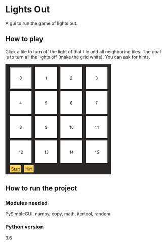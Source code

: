 # Lights Out
A gui to run the game of lights out.

## How to play
Click a tile to turn off the light of that tile and all neighboring tiles. The goal is to turn all the lights off (make the grid white). You can ask for hints.

![](lightsout_hints.gif)

## How to run the project
### Modules needed
PySimpleGUI, numpy, copy, math, itertool, random

### Python version
3.6
